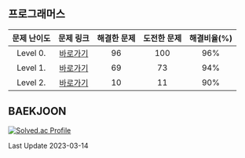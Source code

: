 ## 프로그래머스

| 문제 난이도 | 문제 링크 | 해결한 문제 | 도전한 문제 | 해결비율(%) |
| :--: |:--: |:--: |:--: |:--: |
|Level 0.|[바로가기](https://github.com/kangsh9107/CodingTest-Study/blob/main/CodingTest-Java/Level0.md)|96|100|96%|
|Level 1.|[바로가기](https://github.com/kangsh9107/CodingTest-Study/blob/main/CodingTest-Java/Level1.md)|69|73|94%|
|Level 2.|[바로가기](https://github.com/kangsh9107/CodingTest-Study/blob/main/CodingTest-Java/Level2.md)|10|11|90%|

## BAEKJOON

[![Solved.ac Profile](http://mazassumnida.wtf/api/generate_badge?boj=lushhush)](https://solved.ac/lushhush)

Last Update 2023-03-14